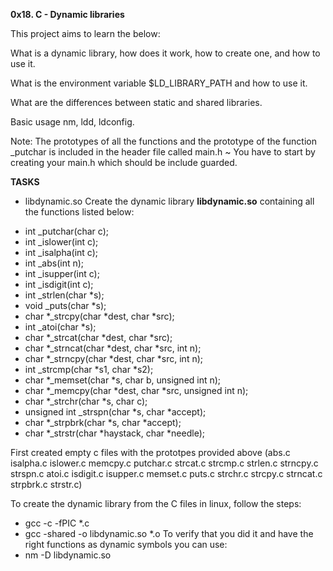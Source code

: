 **0x18. C - Dynamic libraries**

This project aims to learn the below:

What is a dynamic library, how does it work, how to create one, and how to use it.

What is the environment variable $LD_LIBRARY_PATH and how to use it.

What are the differences between static and shared libraries.

Basic usage nm, ldd, ldconfig.

Note: The prototypes of all the functions and the prototype of the function _putchar is included in the header file called main.h ~ You have to start by creating your main.h which should be include guarded.

**TASKS**

* libdynamic.so
Create the dynamic library **libdynamic.so** containing all the functions listed below:
- int _putchar(char c);
- int _islower(int c);
- int _isalpha(int c);
- int _abs(int n);
- int _isupper(int c);
- int _isdigit(int c);
- int _strlen(char *s);
- void _puts(char *s);
- char *_strcpy(char *dest, char *src);
- int _atoi(char *s);
- char *_strcat(char *dest, char *src);
- char *_strncat(char *dest, char *src, int n);
- char *_strncpy(char *dest, char *src, int n);
- int _strcmp(char *s1, char *s2);
- char *_memset(char *s, char b, unsigned int n);
- char *_memcpy(char *dest, char *src, unsigned int n);
- char *_strchr(char *s, char c);
- unsigned int _strspn(char *s, char *accept);
- char *_strpbrk(char *s, char *accept);
- char *_strstr(char *haystack, char *needle);

First created empty c files with the prototpes provided above (abs.c   isalpha.c  islower.c  memcpy.c  putchar.c  strcat.c  strcmp.c  strlen.c   strncpy.c  strspn.c atoi.c  isdigit.c  isupper.c  memset.c  puts.c  strchr.c  strcpy.c  strncat.c  strpbrk.c  strstr.c)

To create the dynamic library from the C files in linux, follow the steps:
- gcc -c -fPIC *.c
- gcc -shared -o libdynamic.so *.o
To verify that you did it and have the right functions as dynamic symbols you can use:
- nm -D libdynamic.so

